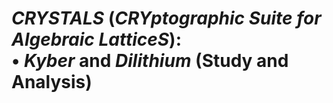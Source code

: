 # **_CRYSTALS_** (**_CRYptographic Suite for Algebraic LatticeS_**): <br> &#x2022; **_Kyber_** and **_Dilithium_** (Study and Analysis)
